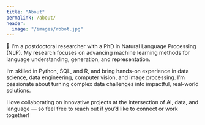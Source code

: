 ```yaml
---
title: "About"
permalink: /about/
header:
  image: "/images/robot.jpg"
---
```


👋 I’m a postdoctoral researcher with a PhD in Natural Language Processing (NLP). My research focuses on advancing machine learning methods for language understanding, generation, and representation.

I’m skilled in Python, SQL, and R, and bring hands-on experience in data science, data engineering, computer vision, and image processing. I’m passionate about turning complex data challenges into impactful, real-world solutions.

I love collaborating on innovative projects at the intersection of AI, data, and language — so feel free to reach out if you’d like to connect or work together!

